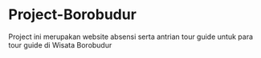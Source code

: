 # Project-Borobudur
Project ini merupakan website absensi serta antrian tour guide untuk para tour guide di Wisata Borobudur
